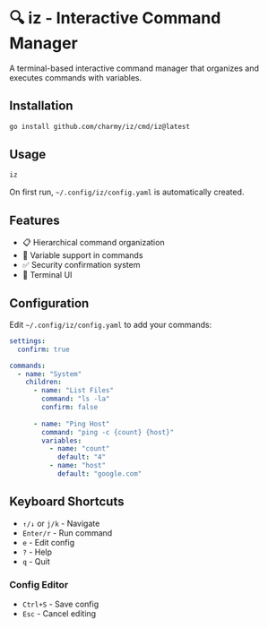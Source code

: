 # 🔍 iz - Interactive Command Manager

A terminal-based interactive command manager that organizes and executes commands with variables.

## Installation

```bash
go install github.com/charmy/iz/cmd/iz@latest
```

## Usage

```bash
iz
```

On first run, `~/.config/iz/config.yaml` is automatically created.

## Features

- 📋 Hierarchical command organization
- 🔧 Variable support in commands
- ✅ Security confirmation system
- 🎨 Terminal UI

## Configuration

Edit `~/.config/iz/config.yaml` to add your commands:

```yaml
settings:
  confirm: true

commands:
  - name: "System"
    children:
      - name: "List Files"
        command: "ls -la"
        confirm: false
      
      - name: "Ping Host"
        command: "ping -c {count} {host}"
        variables:
          - name: "count"
            default: "4"
          - name: "host"
            default: "google.com"
```

## Keyboard Shortcuts

- `↑/↓` or `j/k` - Navigate
- `Enter/r` - Run command
- `e` - Edit config
- `?` - Help
- `q` - Quit

### Config Editor

- `Ctrl+S` - Save config
- `Esc` - Cancel editing
